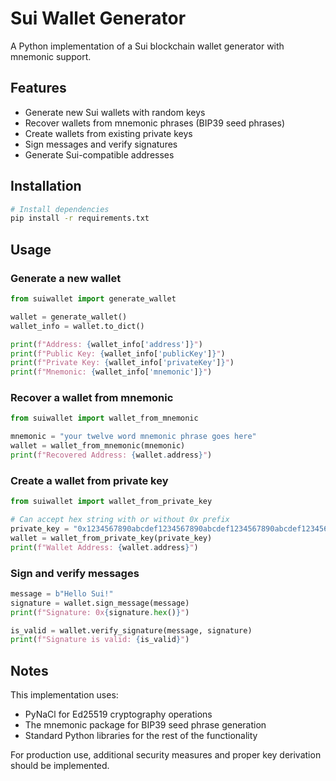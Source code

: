 # Sui Wallet Generator

A Python implementation of a Sui blockchain wallet generator with mnemonic support.

## Features

- Generate new Sui wallets with random keys
- Recover wallets from mnemonic phrases (BIP39 seed phrases)
- Create wallets from existing private keys
- Sign messages and verify signatures
- Generate Sui-compatible addresses

## Installation

```bash
# Install dependencies
pip install -r requirements.txt
```

## Usage

### Generate a new wallet

```python
from suiwallet import generate_wallet

wallet = generate_wallet()
wallet_info = wallet.to_dict()

print(f"Address: {wallet_info['address']}")
print(f"Public Key: {wallet_info['publicKey']}")
print(f"Private Key: {wallet_info['privateKey']}")
print(f"Mnemonic: {wallet_info['mnemonic']}")
```

### Recover a wallet from mnemonic

```python
from suiwallet import wallet_from_mnemonic

mnemonic = "your twelve word mnemonic phrase goes here"
wallet = wallet_from_mnemonic(mnemonic)
print(f"Recovered Address: {wallet.address}")
```

### Create a wallet from private key

```python
from suiwallet import wallet_from_private_key

# Can accept hex string with or without 0x prefix
private_key = "0x1234567890abcdef1234567890abcdef1234567890abcdef1234567890abcdef"
wallet = wallet_from_private_key(private_key)
print(f"Wallet Address: {wallet.address}")
```

### Sign and verify messages

```python
message = b"Hello Sui!"
signature = wallet.sign_message(message)
print(f"Signature: 0x{signature.hex()}")

is_valid = wallet.verify_signature(message, signature)
print(f"Signature is valid: {is_valid}")
```

## Notes

This implementation uses:
- PyNaCl for Ed25519 cryptography operations
- The mnemonic package for BIP39 seed phrase generation
- Standard Python libraries for the rest of the functionality

For production use, additional security measures and proper key derivation should be implemented.
